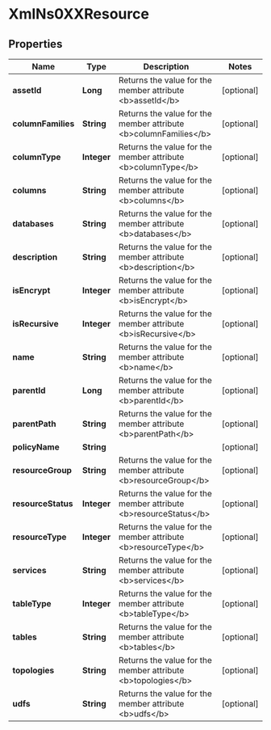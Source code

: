 
# XmlNs0XXResource

## Properties
Name | Type | Description | Notes
------------ | ------------- | ------------- | -------------
**assetId** | **Long** | Returns the value for the member attribute &lt;b&gt;assetId&lt;/b&gt; |  [optional]
**columnFamilies** | **String** | Returns the value for the member attribute &lt;b&gt;columnFamilies&lt;/b&gt; |  [optional]
**columnType** | **Integer** | Returns the value for the member attribute &lt;b&gt;columnType&lt;/b&gt; |  [optional]
**columns** | **String** | Returns the value for the member attribute &lt;b&gt;columns&lt;/b&gt; |  [optional]
**databases** | **String** | Returns the value for the member attribute &lt;b&gt;databases&lt;/b&gt; |  [optional]
**description** | **String** | Returns the value for the member attribute &lt;b&gt;description&lt;/b&gt; |  [optional]
**isEncrypt** | **Integer** | Returns the value for the member attribute &lt;b&gt;isEncrypt&lt;/b&gt; |  [optional]
**isRecursive** | **Integer** | Returns the value for the member attribute &lt;b&gt;isRecursive&lt;/b&gt; |  [optional]
**name** | **String** | Returns the value for the member attribute &lt;b&gt;name&lt;/b&gt; |  [optional]
**parentId** | **Long** | Returns the value for the member attribute &lt;b&gt;parentId&lt;/b&gt; |  [optional]
**parentPath** | **String** | Returns the value for the member attribute &lt;b&gt;parentPath&lt;/b&gt; |  [optional]
**policyName** | **String** |  |  [optional]
**resourceGroup** | **String** | Returns the value for the member attribute &lt;b&gt;resourceGroup&lt;/b&gt; |  [optional]
**resourceStatus** | **Integer** | Returns the value for the member attribute &lt;b&gt;resourceStatus&lt;/b&gt; |  [optional]
**resourceType** | **Integer** | Returns the value for the member attribute &lt;b&gt;resourceType&lt;/b&gt; |  [optional]
**services** | **String** | Returns the value for the member attribute &lt;b&gt;services&lt;/b&gt; |  [optional]
**tableType** | **Integer** | Returns the value for the member attribute &lt;b&gt;tableType&lt;/b&gt; |  [optional]
**tables** | **String** | Returns the value for the member attribute &lt;b&gt;tables&lt;/b&gt; |  [optional]
**topologies** | **String** | Returns the value for the member attribute &lt;b&gt;topologies&lt;/b&gt; |  [optional]
**udfs** | **String** | Returns the value for the member attribute &lt;b&gt;udfs&lt;/b&gt; |  [optional]



